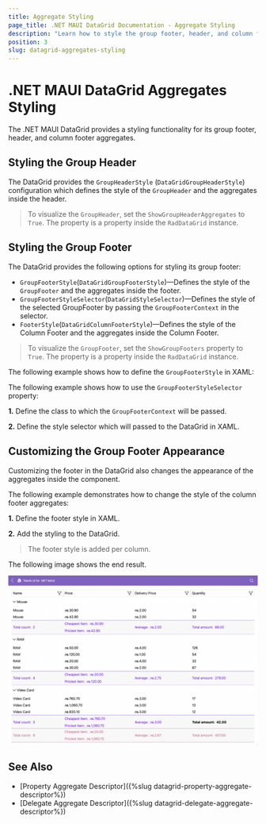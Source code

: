 ```yaml
---
title: Aggregate Styling
page_title: .NET MAUI DataGrid Documentation - Aggregate Styling
description: "Learn how to style the group footer, header, and column footer of the Telerik UI for .NET MAUI DataGrid when its data is aggregated."
position: 3
slug: datagrid-aggregates-styling
---
```


# .NET MAUI DataGrid Aggregates Styling

The .NET MAUI DataGrid provides a styling functionality for its group footer, header, and column footer aggregates.

## Styling the Group Header

The DataGrid provides the `GroupHeaderStyle` (`DataGridGroupHeaderStyle`) configuration which defines the style of the `GroupHeader` and the aggregates inside the header.

> To visualize the `GroupHeader`, set the `ShowGroupHeaderAggregates` to `True`. The property is a property inside the `RadDataGrid` instance.

## Styling the Group Footer

The DataGrid provides the following options for styling its group footer:

* `GroupFooterStyle`(`DataGridGroupFooterStyle`)&mdash;Defines the style of the `GroupFooter` and the aggregates inside the footer.
* `GroupFooterStyleSelector`(`DataGridStyleSelector`)&mdash;Defines the style of the selected GroupFooter by passing the `GroupFooterContext` in the selector.
* `FooterStyle`(`DataGridColumnFooterStyle`)&mdash;Defines the style of the Column Footer and the aggregates inside the Column Footer.

> To visualize the `GroupFooter`, set the `ShowGroupFooters` property to `True`. The property is a property inside the `RadDataGrid` instance.

The following example shows how to define the `GroupFooterStyle` in XAML:

<snippet id='datagrid-group-aggregate-styling-example'/>

The following example shows how to use the `GroupFooterStyleSelector` property:

**1.** Define the class to which the `GroupFooterContext` will be passed.

<snippet id='datagrid-group-aggregate-style-selector'/>

**2.** Define the style selector which will passed to the DataGrid in XAML.

<snippet id='datagrid-group-aggregate-style-selector-xaml'/>

## Customizing the Group Footer Appearance

Customizing the footer in the DataGrid also changes the appearance of the aggregates inside the component.

The following example demonstrates how to change the style of the column footer aggregates:

**1.** Define the footer style in XAML.

<snippet id='datagrid-column-aggregate-styling-example'/>

**2.** Add the styling to the DataGrid.

<snippet id='datagrid-aggregate-styling-example'/>

> The footer style is added per column.

The following image shows the end result.

![Group Aggregate Style](../images/datagrid-grouping-aggregates.png)

## See Also

- [Property Aggregate Descriptor]({%slug datagrid-property-aggregate-descriptor%})
- [Delegate Aggregate Descriptor]({%slug datagrid-delegate-aggregate-descriptor%})

